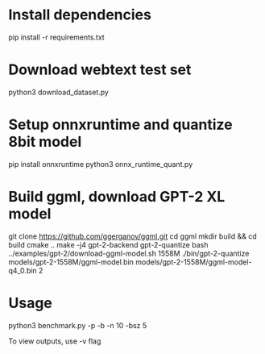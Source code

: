 # Install dependencies
pip install -r requirements.txt

# Download webtext test set

python3 download_dataset.py

# Setup onnxruntime and quantize 8bit model

pip install onnxruntime
python3 onnx_runtime_quant.py 

# Build ggml, download GPT-2 XL model

git clone https://github.com/ggerganov/ggml.git
cd ggml
mkdir build && cd build
cmake ..
make -j4 gpt-2-backend gpt-2-quantize
bash ../examples/gpt-2/download-ggml-model.sh 1558M
./bin/gpt-2-quantize models/gpt-2-1558M/ggml-model.bin models/gpt-2-1558M/ggml-model-q4_0.bin 2

# Usage

python3 benchmark.py -p -b -n 10 -bsz 5

To view outputs, use -v flag
